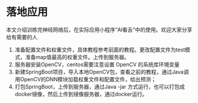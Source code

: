 # 落地应用
本文介绍训练完神经网络后，在实际应用小程序“AI看舌”中的使用。欢迎大家分享给有需要的人

1. 准备配置文件和权重文件，具体教程参考前面的教程。更改配置文件为test模式，准备map值最高的权重文件。上传到服务器。
2. 服务器安装OpenCV，centos需要注意设置 OpenCV 的系统库环境变量
3. 新建SpringBoot项目，导入本地OpenCV包，查看之前的教程，通过Java调用OpenCV的DNN模块加载权重文件和配置文件，给出预测；
4. 打包SpringBoot，上传到服务器，通过Java -jar 方式运行，也可以打包成docker镜像，然后上传到镜像服务器，通过docker运行。
